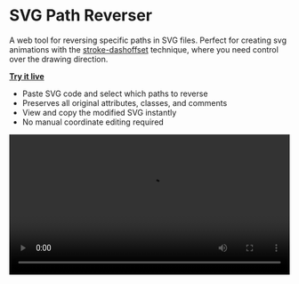 # SVG Path Reverser

A web tool for reversing specific paths in SVG files. Perfect for creating svg animations with the [stroke-dashoffset](https://css-tricks.com/almanac/properties/s/stroke-dashoffset/) technique, where you need control over the drawing direction.

**[Try it live](https://svg-reverse.daniel.sticker.name/)**

- Paste SVG code and select which paths to reverse
- Preserves all original attributes, classes, and comments  
- View and copy the modified SVG instantly
- No manual coordinate editing required

<video width="100%" controls>
  <source src="https://github.com/stickerdaniel/svg-reverse/raw/main/svg_reverse.mp4" type="video/mp4">
  Your browser does not support the video tag.
</video>
